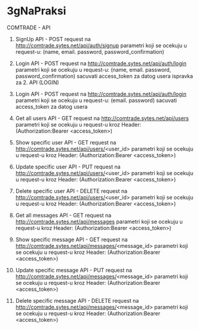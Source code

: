 # 3gNaPraksi


COMTRADE - API

1. SignUp API - POST request na http://comtrade.sytes.net/api/auth/signup
    parametri koji se ocekuju u request-u: (name, email. password, password_confirmation)

2. Login API - POST request na http://comtrade.sytes.net/api/auth/login
    parametri koji se ocekuju u request-u: (name, email. password, password_confirmation)
    sacuvati access_token za datog usera
	ispravka za 2. API (LOGIN)
2. Login API - POST request na http://comtrade.sytes.net/api/auth/login
    parametri koji se ocekuju u request-u: (email. password)
    sacuvati access_token za datog usera

3. Get all users API - GET request na http://comtrade.sytes.net/api/users
    parametri koji se ocekuju u request-u kroz Header: (Authorization:Bearer <access_token>)

4. Show specific user API - GET request na http://comtrade.sytes.net/api/users/<user_id>
    parametri koji se ocekuju u request-u kroz Header: (Authorization:Bearer <access_token>)

5. Update specific user API - PUT request na http://comtrade.sytes.net/api/users/<user_id>
    parametri koji se ocekuju u request-u kroz Header: (Authorization:Bearer <access_token>)

6. Delete specific user API - DELETE request na http://comtrade.sytes.net/api/users/<user_id>
    parametri koji se ocekuju u request-u kroz Header: (Authorization:Bearer <access_token>)

7. Get all messages API - GET request na http://comtrade.sytes.net/api/messages
    parametri koji se ocekuju u request-u kroz Header: (Authorization:Bearer <access_token>)

8. Show specific message API - GET request na http://comtrade.sytes.net/api/messages/<message_id>
    parametri koji se ocekuju u request-u kroz Header: (Authorization:Bearer <access_token>)

9. Update specific message API - PUT request na http://comtrade.sytes.net/api/messages/<message_id>
    parametri koji se ocekuju u request-u kroz Header: (Authorization:Bearer <access_token>)

10. Delete specific message API - DELETE request na http://comtrade.sytes.net/api/messages/<message_id>
    parametri koji se ocekuju u request-u kroz Header: (Authorization:Bearer <access_token>)
	
	
